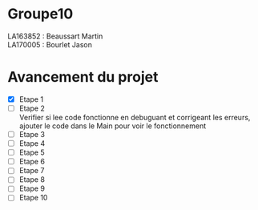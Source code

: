 # Groupe10  

LA163852 : Beaussart Martin  
LA170005 : Bourlet Jason  



# Avancement du projet  

-[X] Etape 1  
-[ ] Etape 2  
Verifier si lee code fonctionne en debuguant et corrigeant les erreurs, ajouter le code dans le Main pour voir le fonctionnement  
-[ ] Etape 3  
-[ ] Etape 4  
-[ ] Etape 5  
-[ ] Etape 6  
-[ ] Etape 7  
-[ ] Etape 8  
-[ ] Etape 9  
-[ ] Etape 10  
